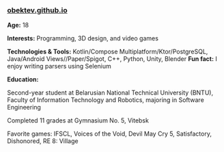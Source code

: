 ### <a href="https://obektev.github.io">obektev.github.io</a>

**Age:** 18

**Interests:** Programming, 3D design, and video games

**Technologies & Tools:** Kotlin/Compose Multiplatform/Ktor/PostgreSQL, Java/Android Views//Paper/Spigot, C++, Python, Unity, Blender
**Fun fact:** I enjoy writing parsers using Selenium

**Education:**

Second-year student at Belarusian National Technical University (BNTU), Faculty of Information Technology and Robotics, majoring in Software Engineering

Completed 11 grades at Gymnasium No. 5, Vitebsk

Favorite games:
IFSCL, Voices of the Void, Devil May Cry 5, Satisfactory, Dishonored, RE 8: Village
